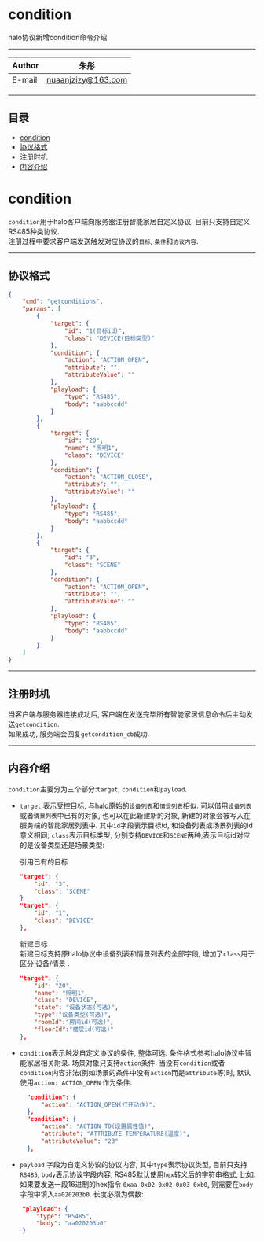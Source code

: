 condition
===========================
halo协议新增condition命令介绍

****
	
|Author|朱彤|
|---|---
|E-mail|nuaanjzizy@163.com


****
## 目录
* [condition](#condition)
* [协议格式](#协议格式)
* [注册时机](#注册时机)
* [内容介绍](#内容介绍)


# condition
`condition`用于halo客户端向服务器注册智能家居自定义协议.
目前只支持自定义RS485种类协议.</br>
注册过程中要求客户端发送触发对应协议的`目标`, `条件`和`协议内容`.

***
## 协议格式
```json
{
    "cmd": "getconditions",
    "params": [
        {
            "target": {
                "id": "1(目标id)",
                "class": "DEVICE(目标类型)"
            },
            "condition": {
                "action": "ACTION_OPEN",
                "attribute": "",
                "attributeValue": ""
            },
            "playload": {
                "type": "RS485",
                "body": "aabbccdd"
            }
        },
        {
            "target": {
                "id": "20",
                "name": "照明1",
                "class": "DEVICE"
            },
            "condition": {
                "action": "ACTION_CLOSE",
                "attribute": "",
                "attributeValue": ""
            },
            "playload": {
                "type": "RS485",
                "body": "aabbccdd"
            }
        },
        {
            "target": {
                "id": "3",
                "class": "SCENE"
            },
            "condition": {
                "action": "ACTION_OPEN",
                "attribute": "",
                "attributeValue": ""
            },
            "playload": {
                "type": "RS485",
                "body": "aabbccdd"
            }
        }
    ]
}
```

***
## 注册时机
当客户端与服务器连接成功后, 客户端在发送完毕所有智能家居信息命令后主动发送`getcondition`.</br>
如果成功, 服务端会回复`getcondition_cb`成功.

*** 
## 内容介绍
`condition`主要分为三个部分:`target`, `condition`和`payload`. 
- `target` 表示受控目标, 与halo原始的`设备列表`和`情景列表`相似. 可以借用`设备列表`或者`情景列表`中已有的对象, 也可以在此新建新的对象, 新建的对象会被写入在服务端的智能家居列表中. 其中`id`字段表示目标id, 和设备列表或场景列表的id意义相同; `class`表示目标类型, 分别支持`DEVICE`和`SCENE`两种,表示目标id对应的是设备类型还是场景类型:
    
    引用已有的目标
   ```json
   "target": {
       "id": "3",
       "class": "SCENE"
   }
   "target": {
       "id": "1",
       "class": "DEVICE"
   },

   ```
    
    新建目标</br>新建目标支持原halo协议中设备列表和情景列表的全部字段, 增加了`class`用于区分 设备/情景 .
   ```json
   "target": {
       "id": "20",
       "name": "照明1",
       "class": "DEVICE",
       "state": "设备状态(可选)",
       "type":"设备类型(可选)",
       "roomId":"房间id(可选)",
       "floorId":"楼层id(可选)"
   },
   ```
- `condition`表示触发自定义协议的条件, 整体可选. 条件格式参考halo协议中智能家居相关附录. 场景对象只支持`action`条件. 当没有`condition`或者`condition`内容非法(例如场景的条件中没有`action`而是`attribute`等)时, 默认使用`action: ACTION_OPEN` 作为条件:
  ```json
    "condition": {
        "action": "ACTION_OPEN(打开动作)",
    },
    "condition": {
        "action": "ACTION_TO(设置属性值)",
        "attribute": "ATTRIBUTE_TEMPERATURE(温度)",
        "attributeValue": "23"
    },
  ```
- `payload` 字段为自定义协议的协议内容, 其中`type`表示协议类型, 目前只支持`RS485`; `body`表示协议字段内容, RS485默认使用`hex`转义后的字符串格式, 比如: 如果要发送一段16进制的hex指令 `0xaa 0x02 0x02 0x03 0xb0`, 则需要在`body`字段中填入`aa020203b0`. 长度必须为偶数:
```json
    "playload": {
        "type": "RS485",
        "body": "aa020203b0"
    }
```
